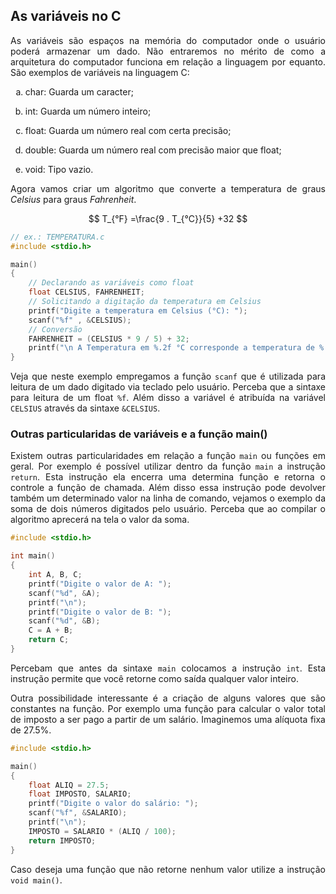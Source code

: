 <script src='https://cdnjs.cloudflare.com/ajax/libs/mathjax/2.7.4/MathJax.js?config=default'></script>

## As variáveis no C

<p align="justify">As variáveis são espaços na memória do computador onde o usuário poderá armazenar um dado. Não entraremos no mérito de como a arquitetura do computador funciona em relação a linguagem por equanto. São exemplos de variáveis na linguagem C:</p>

<ol type="a">
<li><p align="justify">char: Guarda um caracter;</p></li>
<li><p align="justify">int: Guarda um número inteiro;</p></li>
<li><p align="justify">float: Guarda um número real com certa precisão;</p></li>
<li><p align="justify">double: Guarda um número real com precisão maior que float;</p></li>
<li><p align="justify">void: Tipo vazio.</p></li>
</ol>

<p align="justify">Agora vamos criar um algoritmo que converte a temperatura de graus <i>Celsius</i> para graus <i>Fahrenheit</i>.</p>

$$ T_{°F} =\frac{9 . T_{°C}}{5} +32 $$

```c
// ex.: TEMPERATURA.c
#include <stdio.h>

main()
{
    // Declarando as variáveis como float
    float CELSIUS, FAHRENHEIT;
    // Solicitando a digitação da temperatura em Celsius
    printf("Digite a temperatura em Celsius (°C): ");
    scanf("%f" , &CELSIUS);
    // Conversão
    FAHRENHEIT = (CELSIUS * 9 / 5) + 32;
    printf("\n A Temperatura em %.2f °C corresponde a temperatura de %.2f °F\n", CELSIUS, FAHRENHEIT);
}
```

<p align="justify">Veja que neste exemplo empregamos a função <code>scanf</code> que é utilizada para leitura de um dado digitado via teclado pelo usuário. Perceba que a sintaxe para leitura de um float <code>%f</code>. Além disso a variável é atribuída na variável <code>CELSIUS</code> através da sintaxe <code>&CELSIUS</code>.</p>

### Outras particularidas de variáveis e a função main()

<p align="justify">Existem outras particularidades em relação a função <code>main</code> ou funções em geral. Por exemplo é possível utilizar dentro da função <code>main</code> a instrução <code>return</code>. Esta instrução ela encerra uma determina função e retorna o controle a função de chamada. Além disso essa instrução pode devolver também um determinado valor na linha de comando, vejamos o exemplo da soma de dois números digitados pelo usuário. Perceba que ao compilar o algoritmo aprecerá na tela o valor da soma.</p>

```c
#include <stdio.h>

int main()
{
    int A, B, C;
    printf("Digite o valor de A: ");
    scanf("%d", &A);
    printf("\n");
    printf("Digite o valor de B: ");
    scanf("%d", &B);
    C = A + B;
    return C;
}
```
<p align="justify">Percebam que antes da sintaxe <code>main</code> colocamos a instrução <code>int</code>. Esta instrução permite que você retorne como saída qualquer valor inteiro.</p>

<p align="justify">Outra possibilidade interessante é a criação de alguns valores que são constantes na função. Por exemplo uma função para calcular o valor total de imposto a ser pago a partir de um salário. Imaginemos uma alíquota fixa de 27.5%.</p>

```c
#include <stdio.h>

main()
{
    float ALIQ = 27.5;
    float IMPOSTO, SALARIO;
    printf("Digite o valor do salário: ");
    scanf("%f", &SALARIO);
    printf("\n");
    IMPOSTO = SALARIO * (ALIQ / 100);
    return IMPOSTO;
}
```
<p align="justify">Caso deseja uma função que não retorne nenhum valor utilize a instrução <code>void main()</code>.</p>

